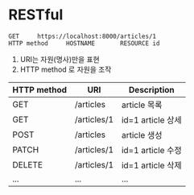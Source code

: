 # RESTful

```
GET		https://localhost:8000/articles/1
HTTP method		HOSTNAME	   RESOURCE id
```

1. URI는 자원(명사)만을 표현
2. HTTP method 로 자원을 조작

| HTTP method | URI         | Description       |
| ----------- | ----------- | ----------------- |
| GET         | /articles   | article 목록      |
| GET         | /articles/1 | id=1 article 상세 |
| POST        | /articles   | article 생성      |
| PATCH       | /articles/1 | id=1 article 수정 |
| DELETE      | /articles/1 | id=1 article 삭제 |
| ...         | ...         | ...               |




